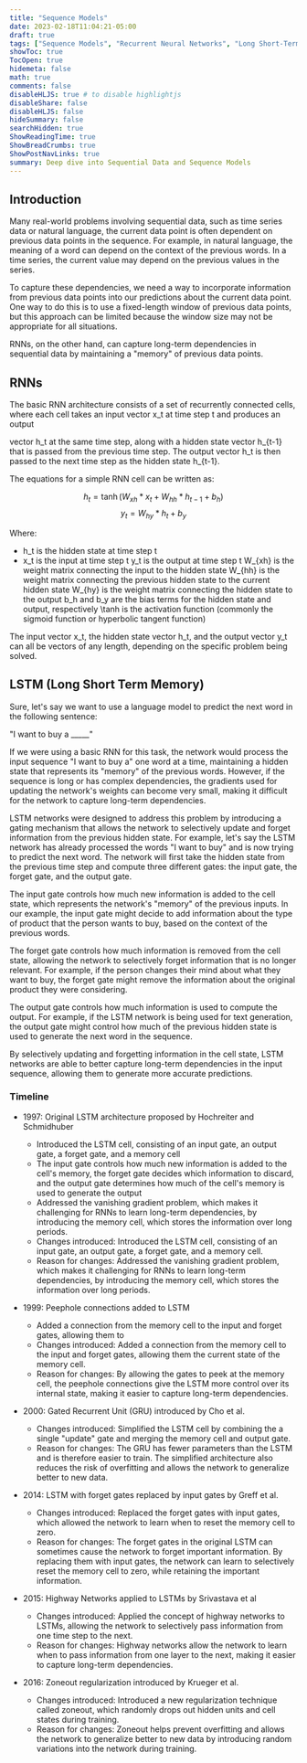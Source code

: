 ```yaml
---
title: "Sequence Models"
date: 2023-02-18T11:04:21-05:00
draft: true
tags: ["Sequence Models", "Recurrent Neural Networks", "Long Short-Term Memory", "gated r"]
showToc: true
TocOpen: true
hidemeta: false
math: true
comments: false
disableHLJS: true # to disable highlightjs
disableShare: false
disableHLJS: false
hideSummary: false
searchHidden: true
ShowReadingTime: true
ShowBreadCrumbs: true
ShowPostNavLinks: true
summary: Deep dive into Sequential Data and Sequence Models
---
```


## Introduction

Many real-world problems involving sequential data, such as time series data or natural language, the current data point is often dependent on previous data points in the sequence. For example, in natural language, the meaning of a word can depend on the context of the previous words. In a time series, the current value may depend on the previous values in the series.

To capture these dependencies, we need a way to incorporate information from previous data points into our predictions about the current data point. One way to do this is to use a fixed-length window of previous data points, but this approach can be limited because the window size may not be appropriate for all situations.

RNNs, on the other hand, can capture long-term dependencies in sequential data by maintaining a "memory" of previous data points.

## RNNs

The basic RNN architecture consists of a set of recurrently connected cells, where each cell takes an input vector x_t at time step t and produces an output

vector h_t at the same time step, along with a hidden state vector h_{t-1} that is passed from the previous time step. The output vector h_t is then passed to the next time step as the hidden state h_{t-1}.

The equations for a simple RNN cell can be written as:

$$h_t = \tanh(W_{xh} * x_t + W_{hh} * h_{t-1} + b_h)$$
$$y_t = W_{hy} * h_t + b_y$$

Where:

- h_t is the hidden state at time step t
- x_t is the input at time step t
    y_t is the output at time step t
    W_{xh} is the weight matrix connecting the input to the hidden state
    W_{hh} is the weight matrix connecting the previous hidden state to the current hidden state
    W_{hy} is the weight matrix connecting the hidden state to the output
    b_h and b_y are the bias terms for the hidden state and output, respectively
    \tanh is the activation function (commonly the sigmoid function or hyperbolic tangent function)

The input vector x_t, the hidden state vector h_t, and the output vector y_t can all be vectors of any length, depending on the specific problem being solved.

## LSTM (Long Short Term Memory)

Sure, let's say we want to use a language model to predict the next word in the following sentence:

"I want to buy a _____"

If we were using a basic RNN for this task, the network would process the input sequence "I want to buy a" one word at a time, maintaining a hidden state that represents its "memory" of the previous words. However, if the sequence is long or has complex dependencies, the gradients used for updating the network's weights can become very small, making it difficult for the network to capture long-term dependencies.

LSTM networks were designed to address this problem by introducing a gating mechanism that allows the network to selectively update and forget information from the previous hidden state. For example, let's say the LSTM network has already processed the words "I want to buy" and is now trying to predict the next word. The network will first take the hidden state from the previous time step and compute three different gates: the input gate, the forget gate, and the output gate.

The input gate controls how much new information is added to the cell state, which represents the network's "memory" of the previous inputs. In our example, the input gate might decide to add information about the type of product that the person wants to buy, based on the context of the previous words.

The forget gate controls how much information is removed from the cell state, allowing the network to selectively forget information that is no longer relevant. For example, if the person changes their mind about what they want to buy, the forget gate might remove the information about the original product they were considering.

The output gate controls how much information is used to compute the output. For example, if the LSTM network is being used for text generation, the output gate might control how much of the previous hidden state is used to generate the next word in the sequence.

By selectively updating and forgetting information in the cell state, LSTM networks are able to better capture long-term dependencies in the input sequence, allowing them to generate more accurate predictions.

### Timeline

- 1997: Original LSTM architecture proposed by Hochreiter and Schmidhuber
  - Introduced the LSTM cell, consisting of an input gate, an output gate, a forget gate, and a memory cell
  - The input gate controls how much new information is added to the cell's memory, the forget gate decides which information to discard, and the output gate determines how much of the cell's memory is used to generate the output
  - Addressed the vanishing gradient problem, which makes it challenging for RNNs to learn long-term dependencies, by introducing the memory cell, which stores the information over long periods.
  - Changes introduced: Introduced the LSTM cell, consisting of an input gate, an output gate, a forget gate, and a memory cell.
  - Reason for changes: Addressed the vanishing gradient problem, which makes it challenging for RNNs to learn long-term dependencies, by introducing the memory cell, which stores the information over long periods.

- 1999: Peephole connections added to LSTM
  - Added a connection from the memory cell to the input and forget gates, allowing them to
  - Changes introduced: Added a connection from the memory cell to the input and forget gates, allowing them the current state of the memory cell.
  - Reason for changes: By allowing the gates to peek at the memory cell, the peephole connections give the LSTM more control over its internal state, making it easier to capture long-term dependencies.

- 2000: Gated Recurrent Unit (GRU) introduced by Cho et al.
  - Changes introduced: Simplified the LSTM cell by combining the a single "update" gate and merging the memory cell and output gate.
  - Reason for changes: The GRU has fewer parameters than the LSTM and is therefore easier to train. The simplified architecture also reduces the risk of overfitting and allows the network to generalize better to new data.

- 2014: LSTM with forget gates replaced by input gates by Greff et al.
  - Changes introduced: Replaced the forget gates with input gates, which allowed the network to learn when to reset the memory cell to zero.
  - Reason for changes: The forget gates in the original LSTM can sometimes cause the network to forget important information. By replacing them with input gates, the network can learn to selectively reset the memory cell to zero, while retaining the important information.

- 2015: Highway Networks applied to LSTMs by Srivastava et al
  - Changes introduced: Applied the concept of highway networks to LSTMs, allowing the network to selectively pass information from one time step to the next.
  - Reason for changes: Highway networks allow the network to learn when to pass information from one layer to the next, making it easier to capture long-term dependencies.

- 2016: Zoneout regularization introduced by Krueger et al.
  - Changes introduced: Introduced a new regularization technique called zoneout, which randomly drops out hidden units and cell states during training.
  - Reason for changes: Zoneout helps prevent overfitting and allows the network to generalize better to new data by introducing random variations into the network during training.
